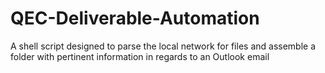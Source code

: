 # QEC-Deliverable-Automation
A shell script designed to parse the local network for files and assemble a folder with pertinent information in regards to an Outlook email
